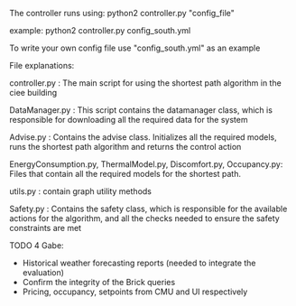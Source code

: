 The controller runs using:
python2 controller.py "config_file"

example: python2 controller.py config_south.yml

To write your own config file use "config_south.yml" as an example

File explanations:

controller.py : The main script for using the shortest path algorithm in the ciee building

DataManager.py : This script contains the datamanager class, which is responsible for downloading all the required data
for the system

Advise.py : Contains the advise class. Initializes all the required models, runs the shortest path algorithm and returns
the control action

EnergyConsumption.py, ThermalModel.py, Discomfort.py, Occupancy.py: Files that contain all the required models for
the shortest path.

utils.py : contain graph utility methods

Safety.py : Contains the safety class, which is responsible for the available actions for the algorithm, and all the
checks needed to ensure the safety constraints are met


TODO 4 Gabe:

* Historical weather forecasting reports (needed to integrate the evaluation)
* Confirm the integrity of the Brick queries
* Pricing, occupancy, setpoints from CMU and UI respectively 
